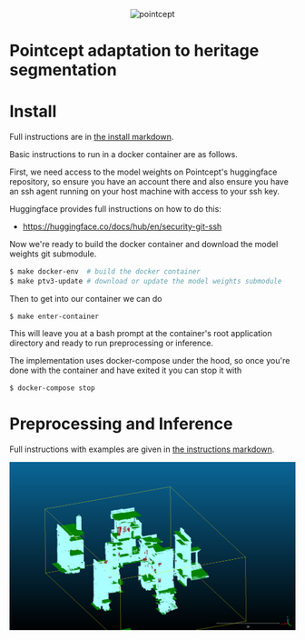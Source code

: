 <p align="center">
    <!-- pypi-strip -->
    <picture>
    <source media="(prefers-color-scheme: dark)" srcset="https://raw.githubusercontent.com/Pointcept/Pointcept/main/docs/logo_dark.png">
    <source media="(prefers-color-scheme: light)" srcset="https://raw.githubusercontent.com/Pointcept/Pointcept/main/docs/logo.png">
    <!-- /pypi-strip -->
    <img alt="pointcept" src="https://raw.githubusercontent.com/Pointcept/Pointcept/main/docs/logo.png" width="400">
    <!-- pypi-strip -->
    </picture><br>
    <!-- /pypi-strip -->
</p>

<!-- [![Formatter](https://github.com/pointcept/pointcept/actions/workflows/formatter.yml/badge.svg)](https://github.com/pointcept/pointcept/actions/workflows/formatter.yml) -->

# Pointcept adaptation to heritage segmentation

# Install

Full instructions are in [the install markdown](INSTALL.md).

Basic instructions to run in a docker container are as follows.

First, we need access to the model weights on Pointcept's huggingface repository, so ensure you have an account there and also ensure you have an ssh agent running on your host machine with access to your ssh key.

Huggingface provides full instructions on how to do this:
- https://huggingface.co/docs/hub/en/security-git-ssh

Now we're ready to build the docker container and download the model weights git submodule.

```bash
$ make docker-env  # build the docker container
$ make ptv3-update # download or update the model weights submodule
```

Then to get into our container we can do

```
$ make enter-container
```

This will leave you at a bash prompt at the container's root application directory and ready to run preprocessing or inference.

The implementation uses docker-compose under the hood, so once you're done with the container and have exited it you can stop it with

```
$ docker-compose stop
```

# Preprocessing and Inference

Full instructions with examples are given in [the instructions markdown](INSTRUCTIONS.md).

![Example inference](docs/eg_scannet_inference_qh.png)
